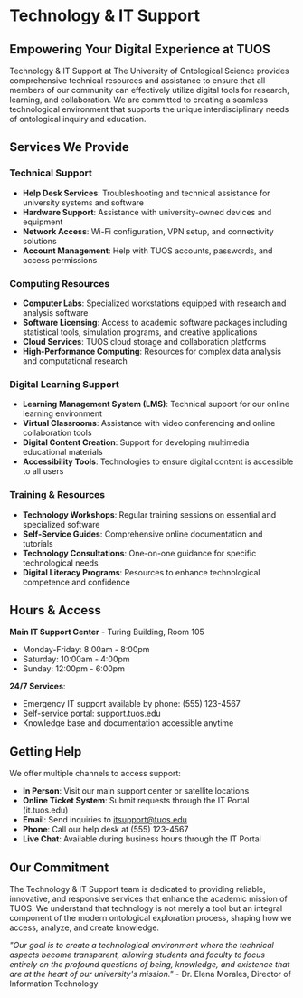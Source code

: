# Technology & IT Support

## Empowering Your Digital Experience at TUOS

Technology & IT Support at The University of Ontological Science provides comprehensive technical resources and assistance to ensure that all members of our community can effectively utilize digital tools for research, learning, and collaboration. We are committed to creating a seamless technological environment that supports the unique interdisciplinary needs of ontological inquiry and education.

## Services We Provide

### Technical Support
- **Help Desk Services**: Troubleshooting and technical assistance for university systems and software
- **Hardware Support**: Assistance with university-owned devices and equipment
- **Network Access**: Wi-Fi configuration, VPN setup, and connectivity solutions
- **Account Management**: Help with TUOS accounts, passwords, and access permissions

### Computing Resources
- **Computer Labs**: Specialized workstations equipped with research and analysis software
- **Software Licensing**: Access to academic software packages including statistical tools, simulation programs, and creative applications
- **Cloud Services**: TUOS cloud storage and collaboration platforms
- **High-Performance Computing**: Resources for complex data analysis and computational research

### Digital Learning Support
- **Learning Management System (LMS)**: Technical support for our online learning environment
- **Virtual Classrooms**: Assistance with video conferencing and online collaboration tools
- **Digital Content Creation**: Support for developing multimedia educational materials
- **Accessibility Tools**: Technologies to ensure digital content is accessible to all users

### Training & Resources
- **Technology Workshops**: Regular training sessions on essential and specialized software
- **Self-Service Guides**: Comprehensive online documentation and tutorials
- **Technology Consultations**: One-on-one guidance for specific technological needs
- **Digital Literacy Programs**: Resources to enhance technological competence and confidence

## Hours & Access

**Main IT Support Center** - Turing Building, Room 105
- Monday-Friday: 8:00am - 8:00pm
- Saturday: 10:00am - 4:00pm
- Sunday: 12:00pm - 6:00pm

**24/7 Services**:
- Emergency IT support available by phone: (555) 123-4567
- Self-service portal: support.tuos.edu
- Knowledge base and documentation accessible anytime

## Getting Help

We offer multiple channels to access support:
- **In Person**: Visit our main support center or satellite locations
- **Online Ticket System**: Submit requests through the IT Portal (it.tuos.edu)
- **Email**: Send inquiries to itsupport@tuos.edu
- **Phone**: Call our help desk at (555) 123-4567
- **Live Chat**: Available during business hours through the IT Portal

## Our Commitment

The Technology & IT Support team is dedicated to providing reliable, innovative, and responsive services that enhance the academic mission of TUOS. We understand that technology is not merely a tool but an integral component of the modern ontological exploration process, shaping how we access, analyze, and create knowledge.


*"Our goal is to create a technological environment where the technical aspects become transparent, allowing students and faculty to focus entirely on the profound questions of being, knowledge, and existence that are at the heart of our university's mission."* - Dr. Elena Morales, Director of Information Technology